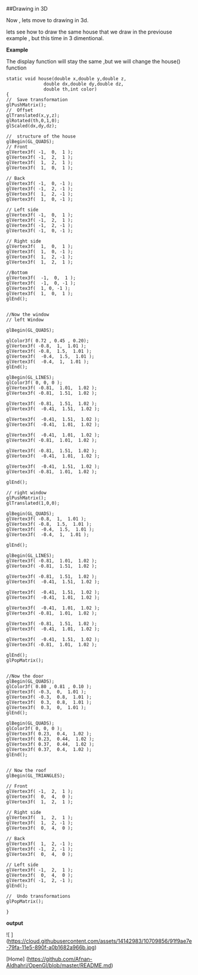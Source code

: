 ##Drawing in 3D

Now , lets move to drawing in 3d. 

lets see how to draw the same house that we draw in the previouse example , but this time in 3 dimentional.

**Example**

The display function will stay the same ,but we will change the house() function

    static void house(double x,double y,double z,
                  double dx,double dy,double dz,
                  double th,int color)
    {
    //  Save transformation
    glPushMatrix();
    //  Offset
    glTranslated(x,y,z);
    glRotated(th,0,1,0);
    glScaled(dx,dy,dz);
    
    //  structure of the house
    glBegin(GL_QUADS);
    // Front
    glVertex3f( -1,  0,  1 );
    glVertex3f( -1,  2,  1 );
    glVertex3f(  1,  2,  1 );
    glVertex3f(  1,  0,  1 );
    
    // Back
    glVertex3f( -1,  0, -1 );
    glVertex3f( -1,  2, -1 );
    glVertex3f(  1,  2, -1 );
    glVertex3f(  1,  0, -1 );
    
    // Left side
    glVertex3f( -1,  0,  1 );
    glVertex3f( -1,  2,  1 );
    glVertex3f( -1,  2, -1 );
    glVertex3f( -1,  0, -1 );
    
    // Right side
    glVertex3f(  1,  0,  1 );
    glVertex3f(  1,  0, -1 );
    glVertex3f(  1,  2, -1 );
    glVertex3f(  1,  2,  1 );
    
    //Bottom
    glVertex3f(  -1,  0,  1 );
    glVertex3f(  -1,  0, -1 );
    glVertex3f(  1, 0, -1 );
    glVertex3f(  1,  0,  1 );
    glEnd();
    
    
    //Now the window
    // left Window
    
    glBegin(GL_QUADS);
    
    glColor3f( 0.72 , 0.45 , 0.20);
    glVertex3f( -0.8,  1,  1.01 );
    glVertex3f( -0.8,  1.5,  1.01 );
    glVertex3f(  -0.4,  1.5,  1.01 );
    glVertex3f(  -0.4,  1,  1.01 );
    glEnd();
    
    glBegin(GL_LINES);
    glColor3f( 0, 0, 0 );
    glVertex3f( -0.81,  1.01,  1.02 );
    glVertex3f( -0.81,  1.51,  1.02 );
    
    glVertex3f( -0.81,  1.51,  1.02 );
    glVertex3f(  -0.41,  1.51,  1.02 );
    
    glVertex3f(  -0.41,  1.51,  1.02 );
    glVertex3f(  -0.41,  1.01,  1.02 );
    
    glVertex3f(  -0.41,  1.01,  1.02 );
    glVertex3f( -0.81,  1.01,  1.02 );
    
    glVertex3f( -0.81,  1.51,  1.02 );
    glVertex3f(  -0.41,  1.01,  1.02 );
    
    glVertex3f(  -0.41,  1.51,  1.02 );
    glVertex3f( -0.81,  1.01,  1.02 );
    
    glEnd();
    
    // right window
    glPushMatrix();
    glTranslated(1,0,0);
    
    glBegin(GL_QUADS);
    glVertex3f( -0.8,  1,  1.01 );
    glVertex3f( -0.8,  1.5,  1.01 );
    glVertex3f(  -0.4,  1.5,  1.01 );
    glVertex3f(  -0.4,  1,  1.01 );
    
    glEnd();
    
    glBegin(GL_LINES);
    glVertex3f( -0.81,  1.01,  1.02 );
    glVertex3f( -0.81,  1.51,  1.02 );
    
    glVertex3f( -0.81,  1.51,  1.02 );
    glVertex3f(  -0.41,  1.51,  1.02 );
    
    glVertex3f(  -0.41,  1.51,  1.02 );
    glVertex3f(  -0.41,  1.01,  1.02 );
    
    glVertex3f(  -0.41,  1.01,  1.02 );
    glVertex3f( -0.81,  1.01,  1.02 );
    
    glVertex3f( -0.81,  1.51,  1.02 );
    glVertex3f(  -0.41,  1.01,  1.02 );
    
    glVertex3f(  -0.41,  1.51,  1.02 );
    glVertex3f( -0.81,  1.01,  1.02 );
    
    glEnd();
    glPopMatrix();
    
    
    //Now the door
    glBegin(GL_QUADS);
    glColor3f( 0.80 , 0.81 , 0.10 );
    glVertex3f( -0.3,  0,  1.01 );
    glVertex3f( -0.3,  0.8,  1.01 );
    glVertex3f(  0.3,  0.8,  1.01 );
    glVertex3f(  0.3,  0,  1.01 );
    glEnd();
    
    glBegin(GL_QUADS);
    glColor3f( 0, 0, 0 );
    glVertex3f( 0.23,  0.4,  1.02 );
    glVertex3f( 0.23,  0.44,  1.02 );
    glVertex3f( 0.37,  0.44,  1.02 );
    glVertex3f( 0.37,  0.4,  1.02 );
    glEnd();
    
    
    // Now the roof
    glBegin(GL_TRIANGLES);
    
    // Front
    glVertex3f( -1,  2,  1 );
    glVertex3f(  0,  4,  0 );
    glVertex3f(  1,  2,  1 );
    
    // Right side
    glVertex3f(  1,  2,  1 );
    glVertex3f(  1,  2, -1 );
    glVertex3f(  0,  4,  0 );
    
    // Back
    glVertex3f(  1,  2, -1 );
    glVertex3f( -1,  2, -1 );
    glVertex3f(  0,  4,  0 );
    
    // Left side
    glVertex3f( -1,  2,  1 );
    glVertex3f(  0,  4,  0 );
    glVertex3f( -1,  2, -1 );
    glEnd();
    
    //  Undo transformations
    glPopMatrix();
    
    }



**output**

![ ] (https://cloud.githubusercontent.com/assets/14142983/10709856/91f9ae7e-79fa-11e5-890f-a0b1682a966b.jpg)


[Home] (https://github.com/Afnan-Aldhahri/OpenGl/blob/master/README.md)
